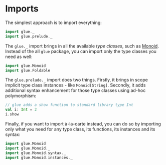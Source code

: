 # Imports

The simplest approach is to import everything:

```scala
import glue._
import glue.prelude._
```

The `glue._` import brings in all the available *type classes*, such as [Monoid](./typeclasses/Monoid.md). Instead of the all `glue` package, you can import only the type classes you need as well:

```scala
import glue.Monoid
import glue.Foldable
```

The `glue.prelude._` import does two things. Firstly, it brings in scope implicit type class instances - like `Monoid[String]`. Secondly, it adds additional syntax enhancement for those type classes using ad-hoc polymorphism:

```scala
// glue adds a show function to standard library type Int
val i: Int = 2
i.show
```

Finally, if you want to import à-la-carte instead, you can do so by importing only what you need for any type class, its functions, its instances and its syntax:

```scala
import glue.Monoid
import glue.Monoid._
import glue.Monoid.syntax._
import glue.Monoid.instances._
```
